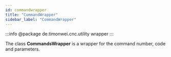 ```yaml
---
id: commandwrapper
title: "CommandWrapper"
sidebar_label: "CommandWrapper"
---
```


:::info
@package de.timonwei.cnc.utility wrapper
:::

The class **CommandsWrapper** is a wrapper for the command number, code and parameters.